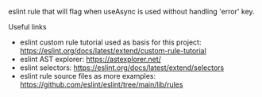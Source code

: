 eslint rule that will flag when useAsync is used without handling 'error' key.

Useful links
* eslint custom rule tutorial used as basis for this project: https://eslint.org/docs/latest/extend/custom-rule-tutorial
* eslint AST explorer: https://astexplorer.net/
* eslint selectors: https://eslint.org/docs/latest/extend/selectors
* eslint rule source files as more examples: https://github.com/eslint/eslint/tree/main/lib/rules
